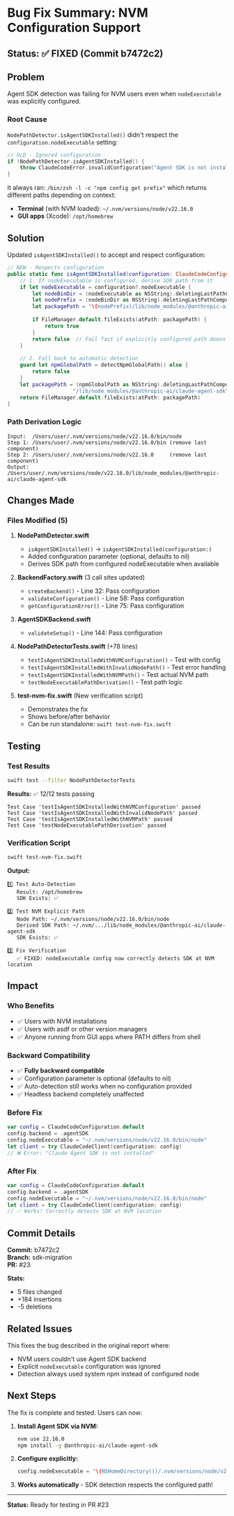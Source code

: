 # Bug Fix Summary: NVM Configuration Support

## Status: ✅ FIXED (Commit b7472c2)

## Problem

Agent SDK detection was failing for NVM users even when `nodeExecutable` was explicitly configured.

### Root Cause

`NodePathDetector.isAgentSDKInstalled()` didn't respect the `configuration.nodeExecutable` setting:

```swift
// OLD - Ignored configuration
if !NodePathDetector.isAgentSDKInstalled() {
    throw ClaudeCodeError.invalidConfiguration("Agent SDK is not installed...")
}
```

It always ran: `/bin/zsh -l -c "npm config get prefix"` which returns different paths depending on context:
- **Terminal** (with NVM loaded): `~/.nvm/versions/node/v22.16.0`
- **GUI apps** (Xcode): `/opt/homebrew`

## Solution

Updated `isAgentSDKInstalled()` to accept and respect configuration:

```swift
// NEW - Respects configuration
public static func isAgentSDKInstalled(configuration: ClaudeCodeConfiguration? = nil) -> Bool {
    // 1. If nodeExecutable is configured, derive SDK path from it
    if let nodeExecutable = configuration?.nodeExecutable {
        let nodeBinDir = (nodeExecutable as NSString).deletingLastPathComponent
        let nodePrefix = (nodeBinDir as NSString).deletingLastPathComponent  
        let packagePath = "\(nodePrefix)/lib/node_modules/@anthropic-ai/claude-agent-sdk"
        
        if FileManager.default.fileExists(atPath: packagePath) {
            return true
        }
        return false  // Fail fast if explicitly configured path doesn't have SDK
    }
    
    // 2. Fall back to automatic detection
    guard let npmGlobalPath = detectNpmGlobalPath() else {
        return false
    }
    let packagePath = (npmGlobalPath as NSString).deletingLastPathComponent + 
                     "/lib/node_modules/@anthropic-ai/claude-agent-sdk"
    return FileManager.default.fileExists(atPath: packagePath)
}
```

### Path Derivation Logic

```
Input:  /Users/user/.nvm/versions/node/v22.16.0/bin/node
Step 1: /Users/user/.nvm/versions/node/v22.16.0/bin (remove last component)
Step 2: /Users/user/.nvm/versions/node/v22.16.0     (remove last component) 
Output: /Users/user/.nvm/versions/node/v22.16.0/lib/node_modules/@anthropic-ai/claude-agent-sdk
```

## Changes Made

### Files Modified (5)

1. **NodePathDetector.swift**
   - `isAgentSDKInstalled()` → `isAgentSDKInstalled(configuration:)`
   - Added configuration parameter (optional, defaults to nil)
   - Derives SDK path from configured nodeExecutable when available

2. **BackendFactory.swift** (3 call sites updated)
   - `createBackend()` - Line 32: Pass configuration
   - `validateConfiguration()` - Line 58: Pass configuration
   - `getConfigurationError()` - Line 75: Pass configuration

3. **AgentSDKBackend.swift**
   - `validateSetup()` - Line 144: Pass configuration

4. **NodePathDetectorTests.swift** (+78 lines)
   - `testIsAgentSDKInstalledWithNVMConfiguration()` - Test with config
   - `testIsAgentSDKInstalledWithInvalidNodePath()` - Test error handling
   - `testIsAgentSDKInstalledWithNVMPath()` - Test actual NVM path
   - `testNodeExecutablePathDerivation()` - Test path logic

5. **test-nvm-fix.swift** (New verification script)
   - Demonstrates the fix
   - Shows before/after behavior
   - Can be run standalone: `swift test-nvm-fix.swift`

## Testing

### Test Results

```bash
swift test --filter NodePathDetectorTests
```

**Results:** ✅ 12/12 tests passing

```
Test Case 'testIsAgentSDKInstalledWithNVMConfiguration' passed
Test Case 'testIsAgentSDKInstalledWithInvalidNodePath' passed  
Test Case 'testIsAgentSDKInstalledWithNVMPath' passed
Test Case 'testNodeExecutablePathDerivation' passed
```

### Verification Script

```bash
swift test-nvm-fix.swift
```

**Output:**
```
1️⃣ Test Auto-Detection
   Result: /opt/homebrew
   SDK Exists: ✅

2️⃣ Test NVM Explicit Path
   Node Path: ~/.nvm/versions/node/v22.16.0/bin/node
   Derived SDK Path: ~/.nvm/.../lib/node_modules/@anthropic-ai/claude-agent-sdk
   SDK Exists: ✅

3️⃣ Fix Verification
   ✅ FIXED: nodeExecutable config now correctly detects SDK at NVM location
```

## Impact

### Who Benefits
- ✅ Users with NVM installations
- ✅ Users with asdf or other version managers
- ✅ Anyone running from GUI apps where PATH differs from shell

### Backward Compatibility
- ✅ **Fully backward compatible**
- ✅ Configuration parameter is optional (defaults to nil)
- ✅ Auto-detection still works when no configuration provided
- ✅ Headless backend completely unaffected

### Before Fix
```swift
var config = ClaudeCodeConfiguration.default
config.backend = .agentSDK
config.nodeExecutable = "~/.nvm/versions/node/v22.16.0/bin/node"
let client = try ClaudeCodeClient(configuration: config)
// ❌ Error: "Claude Agent SDK is not installed"
```

### After Fix
```swift
var config = ClaudeCodeConfiguration.default
config.backend = .agentSDK  
config.nodeExecutable = "~/.nvm/versions/node/v22.16.0/bin/node"
let client = try ClaudeCodeClient(configuration: config)
// ✅ Works! Correctly detects SDK at NVM location
```

## Commit Details

**Commit:** b7472c2  
**Branch:** sdk-migration  
**PR:** #23

**Stats:**
- 5 files changed
- +184 insertions
- -5 deletions

## Related Issues

This fixes the bug described in the original report where:
- NVM users couldn't use Agent SDK backend
- Explicit `nodeExecutable` configuration was ignored
- Detection always used system npm instead of configured node

## Next Steps

The fix is complete and tested. Users can now:

1. **Install Agent SDK via NVM:**
   ```bash
   nvm use 22.16.0
   npm install -g @anthropic-ai/claude-agent-sdk
   ```

2. **Configure explicitly:**
   ```swift
   config.nodeExecutable = "\(NSHomeDirectory())/.nvm/versions/node/v22.16.0/bin/node"
   ```

3. **Works automatically** - SDK detection respects the configured path!

---

**Status:** Ready for testing in PR #23
